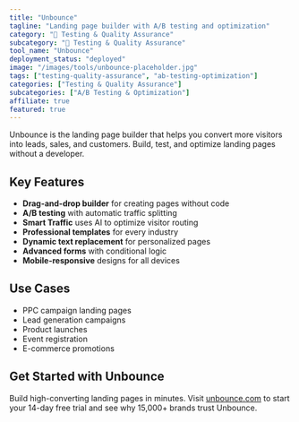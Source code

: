 ```yaml
---
title: "Unbounce"
tagline: "Landing page builder with A/B testing and optimization"
category: "🧪 Testing & Quality Assurance"
subcategory: "🧪 Testing & Quality Assurance"
tool_name: "Unbounce"
deployment_status: "deployed"
image: "/images/tools/unbounce-placeholder.jpg"
tags: ["testing-quality-assurance", "ab-testing-optimization"]
categories: ["Testing & Quality Assurance"]
subcategories: ["A/B Testing & Optimization"]
affiliate: true
featured: true
---
```

Unbounce is the landing page builder that helps you convert more visitors into leads, sales, and customers. Build, test, and optimize landing pages without a developer.

## Key Features

- **Drag-and-drop builder** for creating pages without code
- **A/B testing** with automatic traffic splitting
- **Smart Traffic** uses AI to optimize visitor routing
- **Professional templates** for every industry
- **Dynamic text replacement** for personalized pages
- **Advanced forms** with conditional logic
- **Mobile-responsive** designs for all devices

## Use Cases

- PPC campaign landing pages
- Lead generation campaigns
- Product launches
- Event registration
- E-commerce promotions

## Get Started with Unbounce

Build high-converting landing pages in minutes. Visit [unbounce.com](https://unbounce.com) to start your 14-day free trial and see why 15,000+ brands trust Unbounce.
